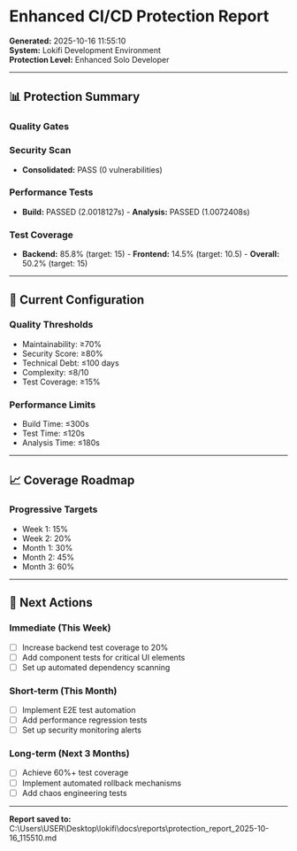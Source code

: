 # Enhanced CI/CD Protection Report

**Generated:** 2025-10-16 11:55:10  
**System:** Lokifi Development Environment  
**Protection Level:** Enhanced Solo Developer

---

## 📊 Protection Summary

### Quality Gates


### Security Scan
- **Consolidated:** PASS (0 vulnerabilities)

### Performance Tests
- **Build:** PASSED (2.0018127s) - **Analysis:** PASSED (1.0072408s)

### Test Coverage
- **Backend:** 85.8% (target: 15) - **Frontend:** 14.5% (target: 10.5) - **Overall:** 50.2% (target: 15)

---

## 🎯 Current Configuration

### Quality Thresholds
- Maintainability: ≥70%
- Security Score: ≥80%
- Technical Debt: ≤100 days
- Complexity: ≤8/10
- Test Coverage: ≥15%

### Performance Limits
- Build Time: ≤300s
- Test Time: ≤120s
- Analysis Time: ≤180s

---

## 📈 Coverage Roadmap

### Progressive Targets
- Week 1: 15%
- Week 2: 20%
- Month 1: 30%
- Month 2: 45%
- Month 3: 60%

---

## 🚀 Next Actions

### Immediate (This Week)
- [ ] Increase backend test coverage to 20%
- [ ] Add component tests for critical UI elements
- [ ] Set up automated dependency scanning

### Short-term (This Month)
- [ ] Implement E2E test automation
- [ ] Add performance regression tests
- [ ] Set up security monitoring alerts

### Long-term (Next 3 Months)
- [ ] Achieve 60%+ test coverage
- [ ] Implement automated rollback mechanisms
- [ ] Add chaos engineering tests

---

**Report saved to:** C:\Users\USER\Desktop\lokifi\docs\reports\protection_report_2025-10-16_115510.md
